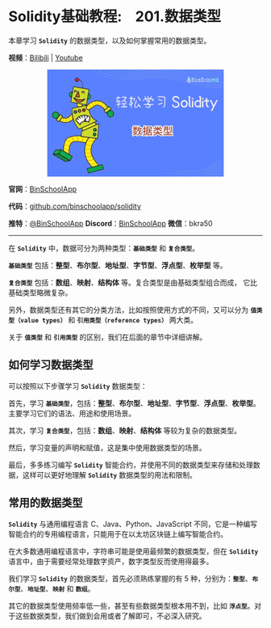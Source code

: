 # Solidity基础教程:&nbsp;&nbsp;&nbsp;&nbsp;201.数据类型 

本章学习 **`Solidity`** 的数据类型，以及如何掌握常用的数据类型。

**视频**：[Bilibili](https://www.bilibili.com/video/BV1UF411Q7Y8)  |  [Youtube](https://youtu.be/PBrn_XJqi0I)
<p align="center"><img src="./img/solidity-basic-v6.png" align="middle" /></p>

**官网**：[BinSchoolApp](https://binschool.app)

**代码**：[github.com/binschoolapp/solidity](https://github.com/binschoolapp/solidity)

**推特**：[@BinSchoolApp](https://twitter.com/BinSchoolApp)    **Discord**：[BinSchoolApp](https://discord.gg/PB2YEvggWq)   **微信**：bkra50 

-----
在 **`Solidity`** 中，数据可分为两种类型：**`基础类型`** 和 **`复合类型`**。

**`基础类型`** 包括：**整型**、**布尔型**、**地址型**、**字节型**、**浮点型**、**枚举型** 等。  

**`复合类型`** 包括：**数组**、**映射**、**结构体** 等。复合类型是由基础类型组合而成， 它比基础类型略微复杂。

另外，数据类型还有其它的分类方法，比如按照使用方式的不同，又可以分为 **`值类型（value types）`** 和 **`引用类型（reference types）`** 两大类。

关于 **`值类型`** 和 **`引用类型`** 的区别，我们在后面的章节中详细讲解。

## 如何学习数据类型

可以按照以下步骤学习 **`Solidity`** 数据类型：

首先，学习 **`基础类型`**，包括：**整型**、**布尔型**、**地址型**、**字节型**、**浮点型**、**枚举型**。主要学习它们的语法、用途和使用场景。

其次，学习 **`复合类型`**，包括：**数组**、**映射**、**结构体** 等较为复杂的数据类型。

然后，学习变量的声明和赋值，这是集中使用数据类型的场景。

最后，多多练习编写 **`Solidity`** 智能合约，并使用不同的数据类型来存储和处理数据，这样可以更好地理解 **`Solidity`** 数据类型的用法和限制。

## 常用的数据类型
**`Solidity`** 与通用编程语言 C、Java、Python、JavaScript 不同，它是一种编写智能合约的专用编程语言，只能用于在以太坊区块链上编写智能合约。

在大多数通用编程语言中，字符串可能是使用最频繁的数据类型，但在 **`Solidity`** 语言中，由于需要经常处理数字资产，数字类型反而使用得最多。

我们学习 **`Solidity`** 的数据类型，首先必须熟练掌握的有 5 种，分别为：**`整型`**、**`布尔型`**、**`地址型`**、**`映射`** 和 **`数组`**。

其它的数据类型使用频率低一些，甚至有些数据类型根本用不到，比如 **`浮点型`**。对于这些数据类型，我们做到会用或者了解即可，不必深入研究。
